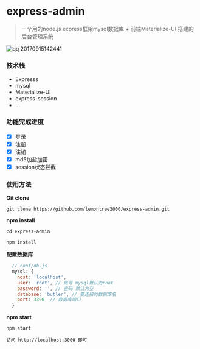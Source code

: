 # express-admin

> 一个用的node.js express框架mysql数据库 + 前端Materialize-UI 搭建的后台管理系统

![qq 20170915142441](https://user-images.githubusercontent.com/21957062/30469326-36696618-9a22-11e7-9e0d-4919cb583245.jpg)
### 技术栈

- Expresss
- mysql
- Materialize-UI
- express-session
- ...

### 功能完成进度

 - [x] 登录
 - [x] 注册
 - [x] 注销
 - [x] md5加盐加密
 - [x] session状态拦截

### 使用方法

**Git clone**
```
git clone https://github.com/lemontree2000/express-admin.git
```

**npm install**
```
cd express-admin

npm install
```

**配置数据库**

```javascript
  // conf/db.js
  mysql: {
    host: 'localhost',
    user: 'root', // 账号 mysql默认为root
    password: '', // 密码 默认为空
    database: 'butler', // 要连接的数据库名
    port: 3306  // 数据库端口
  }
```

**npm start**

```
npm start

访问 http://localhost:3000 即可
```

